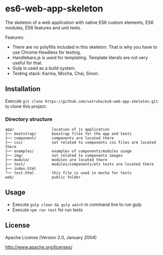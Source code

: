 # es6-web-app-skeleton

The skeleton of a web application with native ES6 custom elements, ES6 modules, ES6 features and unit tests.

Features:
 * There are no polyfills included in this skeleton. That is why you have to use Chrome Headless for testing.
 * Handlebars.js is used for templating. Template literals are not very useful for that.
 * Gulp is used as a build system.
 * Testing stack: Karma, Mocha, Chai, Sinon.

## Installation

Execute `git clone https://github.com/vatruha/es6-web-app-skeleton.git` to clone this project.
### Directory structure
```
app/                 location of js application
├── bootstrap/       boostrap files for the app and tests
├── component/       components are located there
├── css/             not related to components css files are located there
├── examples/        examples of components/modules usage
├── img/             not related to components images
├── module/          modules are located there
├── test/            modules/components/ets tests are located there
├── index.html       
└── test.html        this file is used in mocha for tests
web/                 public folder
```

## Usage

* Execute `gulp clean && gulp watch` in command line to run gulp 
* Execute `npm run test` for run tests

## License

Apache License (Version 2.0, January 2004)

http://www.apache.org/licenses/
